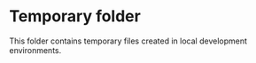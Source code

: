 # Temporary folder

This folder contains temporary files created in local development environments.
